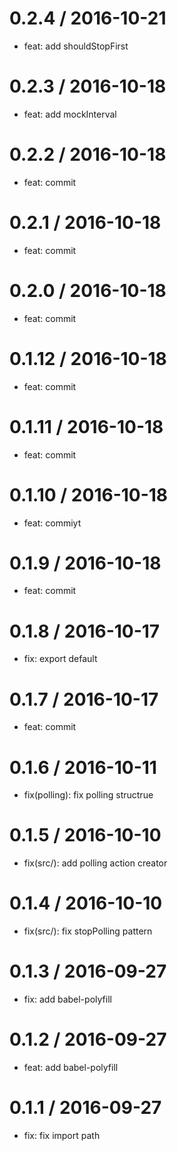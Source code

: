 0.2.4 / 2016-10-21
==================

* feat: add shouldStopFirst

0.2.3 / 2016-10-18
==================

* feat: add mockInterval

0.2.2 / 2016-10-18
==================

* feat: commit

0.2.1 / 2016-10-18
==================

* feat: commit

0.2.0 / 2016-10-18
==================

* feat: commit

0.1.12 / 2016-10-18
==================

* feat: commit

0.1.11 / 2016-10-18
==================

* feat: commit

0.1.10 / 2016-10-18
==================

* feat: commiyt

0.1.9 / 2016-10-18
==================

* feat: commit

0.1.8 / 2016-10-17
==================

* fix: export default

0.1.7 / 2016-10-17
==================

* feat: commit

0.1.6 / 2016-10-11
==================

* fix(polling): fix polling structrue

0.1.5 / 2016-10-10
==================

* fix(src/): add polling action creator

0.1.4 / 2016-10-10
==================

* fix(src/): fix stopPolling pattern

0.1.3 / 2016-09-27
==================

* fix: add babel-polyfill

0.1.2 / 2016-09-27
==================

* feat: add babel-polyfill

0.1.1 / 2016-09-27
==================

* fix: fix import path

